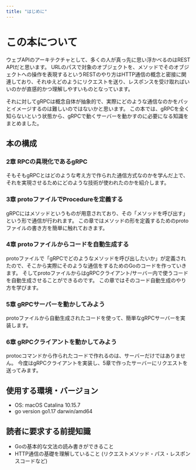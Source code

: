 ```yaml
---
title: "はじめに"
---
```

# この本について
ウェブAPIのアーキテクチャとして、多くの人が真っ先に思い浮かべるのはREST APIだと思います。
URLのパスで対象のオブジェクトを、メソッドでそのオブジェクトへの操作を表現するというRESTのやり方はHTTP通信の概念と密接に関連しており、それゆえどのようにリクエストを送り、レスポンスを受け取ればいいのかが直感的かつ理解しやすいものとなっています。

それに対してgRPCは概念自体が抽象的で、実際にどのような通信なのかをパッとイメージするのは難しいのではないかと思います。
この本では、gRPCを全く知らないという状態から、gRPCで動くサーバーを動かすのに必要になる知識をまとめました。


## 本の構成
### 2章 RPCの具現化であるgRPC
そもそもgRPCとはどのような考え方で作られた通信方式なのかを学んだ上で、それを実現させるためにどのような技術が使われたのかを紹介します。

### 3章 protoファイルでProcedureを定義する
gRPCにはメソッドというものが用意されており、その「メソッドを呼び出す」という形で通信が行われます。
この章ではメソッドの形を定義するためのprotoファイルの書き方を簡単に触れておきます。

### 4章 protoファイルからコードを自動生成する
protoファイルで「gRPCでどのようなメソッドを呼び出したいか」が定義されたので、そこから実際にそのような通信をするためのGoのコードを作っていきます。
そしてprotoファイルからはgRPCクライアント/サーバー内で使うコードを自動生成させることができるのです。
この章ではそのコード自動生成のやり方を学びます。

### 5章 gRPCサーバーを動かしてみよう
protoファイルから自動生成されたコードを使って、簡単なgRPCサーバーを実装します。

### 6章 gRPCクライアントを動かしてみよう
protocコマンドから作られたコードで作れるのは、サーバーだけではありません。
今度はgRPCクライアントを実装し、5章で作ったサーバーにリクエストを送ってみます。

## 使用する環境・バージョン
- OS: macOS Catalina 10.15.7
- go version go1.17 darwin/amd64

## 読者に要求する前提知識
- Goの基本的な文法の読み書きができること
- HTTP通信の基礎を理解していること
(リクエストメソッド・パス・レスポンスコードなど)
